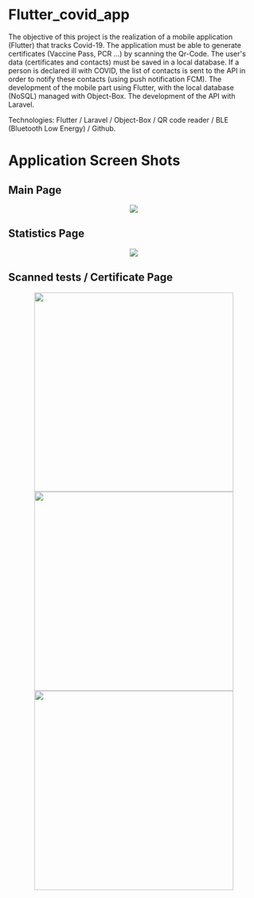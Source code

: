# Flutter_covid_app
The objective of this project is the realization of a mobile application (Flutter) that tracks Covid-19. The application must be able to generate certificates (Vaccine Pass, PCR ...) by scanning the Qr-Code. The user's data (certificates and contacts) must be saved in a local database. If a person is declared ill with COVID, the list of contacts is sent to the API in order to notify these contacts (using push notification FCM). The development of the mobile part using Flutter, with the local database (NoSQL) managed with Object-Box. The development of the API with Laravel.

Technologies: Flutter / Laravel / Object-Box / QR code reader / BLE (Bluetooth Low Energy) / Github.


# Application Screen Shots
## Main Page
<p align="middle">
  <img src="https://user-images.githubusercontent.com/65272079/150439580-f27a6fb6-b2bc-458a-9916-18931b2dd3fd.png" />
</p>

## Statistics Page
<p align="middle">
  <img src="https://user-images.githubusercontent.com/65272079/150439690-e1bfa522-9785-418f-ae76-10b70c746e59.png" />
</p>

## Scanned tests / Certificate Page
<p align="middle">
  <img src="https://user-images.githubusercontent.com/65272079/150439718-eb25fe6c-5afe-4083-9ec7-7bee4c73452c.png" height="400px"/>
  <img src="https://user-images.githubusercontent.com/65272079/150439822-06fe3599-8c22-4833-b0d8-61269673f1b2.png" height="400px"/> 
  <img src="https://user-images.githubusercontent.com/65272079/150439826-9b9984a0-160a-4ea7-8304-0300bd26ce28.png" height="400px"/>
</p>
